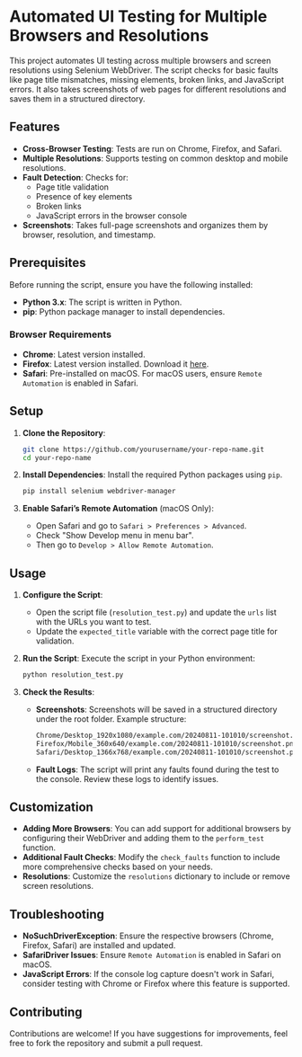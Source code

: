 # Automated UI Testing for Multiple Browsers and Resolutions

This project automates UI testing across multiple browsers and screen resolutions using Selenium WebDriver. The script checks for basic faults like page title mismatches, missing elements, broken links, and JavaScript errors. It also takes screenshots of web pages for different resolutions and saves them in a structured directory.

## Features

* **Cross-Browser Testing**: Tests are run on Chrome, Firefox, and Safari.
* **Multiple Resolutions**: Supports testing on common desktop and mobile resolutions.
* **Fault Detection**: Checks for:
  * Page title validation
  * Presence of key elements
  * Broken links
  * JavaScript errors in the browser console
* **Screenshots**: Takes full-page screenshots and organizes them by browser, resolution, and timestamp.

## Prerequisites

Before running the script, ensure you have the following installed:

* **Python 3.x**: The script is written in Python.
* **pip**: Python package manager to install dependencies.

### Browser Requirements

* **Chrome**: Latest version installed.
* **Firefox**: Latest version installed. Download it [here](https://www.mozilla.org/firefox/).
* **Safari**: Pre-installed on macOS. For macOS users, ensure `Remote Automation` is enabled in Safari.

## Setup

1. **Clone the Repository**:
    ```bash
    git clone https://github.com/yourusername/your-repo-name.git
    cd your-repo-name
    ```

2. **Install Dependencies**: Install the required Python packages using `pip`.
    ```bash
    pip install selenium webdriver-manager
    ```

3. **Enable Safari’s Remote Automation** (macOS Only):
    * Open Safari and go to `Safari > Preferences > Advanced`.
    * Check "Show Develop menu in menu bar".
    * Then go to `Develop > Allow Remote Automation`.

## Usage

1. **Configure the Script**:
    * Open the script file (`resolution_test.py`) and update the `urls` list with the URLs you want to test.
    * Update the `expected_title` variable with the correct page title for validation.

2. **Run the Script**: Execute the script in your Python environment:
    ```bash
    python resolution_test.py
    ```

3. **Check the Results**:
    * **Screenshots**: Screenshots will be saved in a structured directory under the root folder. Example structure:
        ```bash
        Chrome/Desktop_1920x1080/example.com/20240811-101010/screenshot.png
        Firefox/Mobile_360x640/example.com/20240811-101010/screenshot.png
        Safari/Desktop_1366x768/example.com/20240811-101010/screenshot.png
        ```
    * **Fault Logs**: The script will print any faults found during the test to the console. Review these logs to identify issues.

## Customization

* **Adding More Browsers**: You can add support for additional browsers by configuring their WebDriver and adding them to the `perform_test` function.
* **Additional Fault Checks**: Modify the `check_faults` function to include more comprehensive checks based on your needs.
* **Resolutions**: Customize the `resolutions` dictionary to include or remove screen resolutions.

## Troubleshooting

* **NoSuchDriverException**: Ensure the respective browsers (Chrome, Firefox, Safari) are installed and updated.
* **SafariDriver Issues**: Ensure `Remote Automation` is enabled in Safari on macOS.
* **JavaScript Errors**: If the console log capture doesn't work in Safari, consider testing with Chrome or Firefox where this feature is supported.

## Contributing

Contributions are welcome! If you have suggestions for improvements, feel free to fork the repository and submit a pull request.


